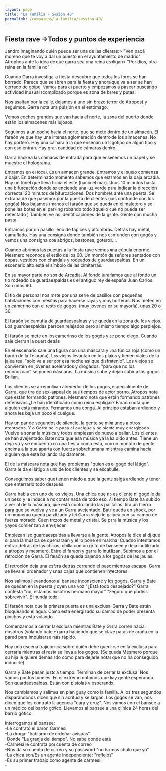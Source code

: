 ```yaml
---
layout: page
title: "La Familia - Sesión 40"
permalink: /campaigns/la-familia/session-40/
---
```


## **Fiesta rave \-\>Todos y puntos de experiencia**

Jandro imaginando quién puede ser una de las clientas:\> "Ven pacá moreno que te voy a dar un puesto en el ayuntamiento de madrid"   
Atrophos ante la idea de que garra sea una reina espligan\> "Por dios, otra reina en la familia no"

Cuando Garra investiga la fiesta descubre que todos los foros se han borrado. Parece que se abren para la fiesta y ahora que va a ser se han cerrado de golpe. Vamos para el puerto y empezamos a pasear buscando actividad inusual (complicado porque es zona de bares y putas. 

Nos asaltan por la calle, dejamos a uno sin brazo (error de Atropos) y seguimos. Garra nota una pulsión en el estómago. 

Vemos coches grandes que van hacia el norte, la zona del puerto donde están los almacenes más lujosos.

Seguimos a un coche hacia el norte, que se mete dentro de un almacén. El faraón ve que hay una intensa aglomeración dentro de los almacenes. No hay portero. Hay una cámara a la que enseñan un logotipo de algún tipo y con eso entran. Hay gran cantidad de cámaras dentro. 

Garra hackea las cámaras de entrada para que enseñemos un papel y se muestre el holograma.

Entramos en el local. Es un almacén grande. Entramos y el suelo comienza a bajar. En determinado momento sabemos que estamos en la baja arcadia. Hay un túnel que lleva hacia el este (hacia el mar). Unos 10 minutos hasta una bifurcación donde se enciende una luz verde para indicar la dirección correcta. 20 minutos de bifurcaciones. Dos hombres ante una puerta. Se extraña de que pasemos por la puerta de clientes (nos confunde con los gogós) Nos bajamos (menos el faraón que se queda en el maletero y se pone las botas en el parking robando todo aquello que no pueda ser detectado ) También ve las identificaciones de la gente. Gente con mucha pasta.

Entramos por un pasillo lleno de tapices y alfombras. Detrás hay metal, camuflado. Hay una consigna donde también nos confunden con gogós y vemos una consigna con abrigos, bastones, goteros.... 

Cuando abrimos las puertas a la fiesta rave vemos una cúpula enorme. Mesmero reconoce el estilo de los 60\. Un montón de señores sentados con copas, vestidos con chandals y rodeados de guardaespaldas. En un escenario alto está el símbolo de las cimitarras. 

En su mayor parte no son de Arcadia. Al fondo juraríamos que al fondo un tio rodeado de guardaespaldas es el antiguo rey de españa Juan Carlos. Son unos 60\.

El tio de personal nos mete por una serie de pasillos con pequeñas habitaciones con mesitas para hacerse rayas y muy horteras. Nos meten en un camerino con el resto de gogós. (muy jóvenes en su mayoría). unas 20 o 30\. 

El faraón se camufla de guardaespaldas y se queda en la zona de los viejos. Los guardaespaldas parecen relajados pero al mismo tiempo algo perplejos. 

El faraón se mete en los camerinso de los gogós y se pone ciego. Cuando sale cierran la puert detrás

En el escenario sale una figura con una máscara y una túnica roja (como un barón de la Telaraña). Los viejos levantan en los platos y tienen viales de la jalea real "solo va a ser por esa noche así que disfrutenlo". Los viejos se convierten en jóvenes acelerados y drogados. "para que no los reconozcan" se ponen máscaras. La música sube y dejan subir a los gogós. Brillan.  

Los clientes se arremolinan alrededor de los gogos, especialmente de Garra, que tira de sex-appeal de sus tiempos de actor porno. Atropos nota que están formando patrones. Mesmero nota que están formando patrones defensivos ¿Le han identificado como reina espligan? Faraón nota que alguien está mirando. Formamos una conga. Al principo estaban ardiendo y ahora les baja un poco el cuelgue.

Hay un par de segundos de silencio, la gente se mira unos a otros atontados. Y a Garra se le pasa el cuelgue y se siente muy energizado. Vuelve a sonar la música y todos empiezan de nuevo a bailar. Los clientes se han avejentado.  Bate nota que esa música ya la ha oído antes. Tiene un deja vu y se encuentra en una fiesta como esta, con un montón de gente encima a la que aparta con fuerza sobrehumana mientras camina hacia alguien que está bailando rápidamente. 

El de la máscara nota que hay problemas "quien es el gogó del látigo". Garra le da el látigo a uno de los clientes y se escabulle.

Conseguimos saber que tienen miedo a que la gente salga ardiendo y tener que enterrarlo todo después.

Garra habla con uno de los viejos. Una chica que no es cliente ni gogó le da un beso y le induce a no contar nada de todo eso. Al tiempo Bate ha subido a ver al de la máscara, que está controlando las pantallas. tira un hierro para que se vuelva y ve a un Garra avejentado. Bate queda en shock, por un momento queda paralizado y lel Garra viejo le golpea con su campo de fuerza morado. Caen trozos de metal y cristal. Se para la música y los yayos comienzan a envejecer. 

Empiezan lso guardaespaldas a llevarse a la gente. Atropos le dice al dj que si para la música se quemaraán y el lo pone en marcha. Cuadno intentamos entrar detrás de las chicas, chilla con un grito de banseee y deja inutilizado a atropos y mesmero. Entre el faraón y garra lo inutilizan. Subimos a por el retroclón de Garra. El faraón se queda bajando a los gogós de las jaulas.

El retroclón deja una esfera detrás cerrando el paso mientras escapa. Garra se lleva el ordenador y unas cajas que contienen inyectores.

Nos salimos llevandonos al bansee inconsciene y los gogós. Garra y Bate se quedan en la puerta y oyen una voz "¿Está todo despejado?" Garra contesta "no, estamos nosotros hermano mayor" "Seguro que podeis sobrevivir". E inunda todo. 

El faraón nota que la primera puerta es una exclusa. Garra y Bate están bloqueando el agua. Como está energizado su campo de poder presenta pinchos y está volando.

Comenzamos a cerrar la exclusa mientras Bate y Garra corren hacia nosotros (volando bate y garra haciendo que se clave patas de araña en la pared para impulsarse más rápido.

Hay una escena trajicómica sobre quién debe quedarse en la exclusa para cerrarla mientras el resto se lleva a los gogos. (Se queda Mesmero porque su hija le quiere demasiado como para dejarle notar que no ha conseguido inducirle)

Garra y Bate pasan justo a tiempo. Terminan de cerrar la exclusa. Nos vamos por los túneles. En el extremo notamos que hay gente esperando. Son guardaespaldas. Están con pistolas y esperando.

Nos cambiamos y salimos en plan guay como la familia. A los tres segundos disparándonos dicen que sin acritud y se largan. Los gogós se van, nos dicen que les contrató la agencia "cara y cruz". Nos vamos con el bansee a un médico del barrio gótico. Llevamos al bansee a una clínica 24 horas del barrio gótico.

Interrogamos al bansee:   
\-Le contrató el barón Carmesi  
\-La droga: "hablaron de ordeñar avispas"  
\-Donde "La granja del tiempo". No sabe donde está  
\-Carmesí le contrata por cuenta de correo  
\-Nos da su cuenta de correo y su password "no ha mas chulo que yo"  
\-La chica son/Es un agente independiente: "reflejos"  
\-Es su primer trabajo como agente de carmesí.  
\-